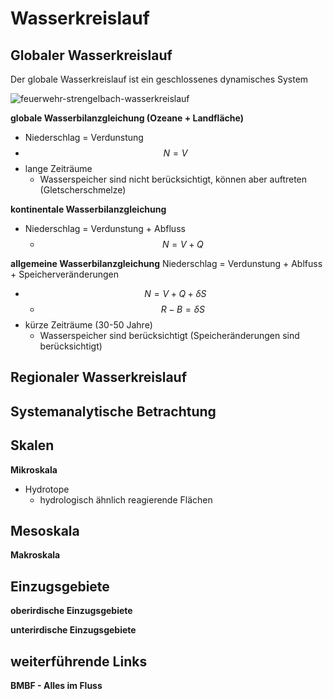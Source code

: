 # Wasserkreislauf

## Globaler Wasserkreislauf

Der globale Wasserkreislauf ist ein geschlossenes dynamisches System

![feuerwehr-strengelbach-wasserkreislauf](http://www.feuerwehr-strengelbach.ch/images/praevention/kinder_feuer/wasser/wasserkreislauf.jpg)

**globale Wasserbilanzgleichung (Ozeane + Landfläche)**
- Niederschlag = Verdunstung
- $$N = V$$
- lange Zeiträume
  - Wasserspeicher sind nicht berücksichtigt, können aber auftreten (Gletscherschmelze)

**kontinentale Wasserbilanzgleichung**
- Niederschlag = Verdunstung + Abfluss
  - $$N=V+Q$$

**allgemeine Wasserbilanzgleichung**
Niederschlag = Verdunstung + Ablfuss + Speicherveränderungen
- $$N = V + Q + \delta S$$
  - $$R - B = \delta S$$
- kürze Zeiträume (30-50 Jahre)
  - Wasserspeicher sind berücksichtigt (Speicheränderungen sind berücksichtigt)


## Regionaler Wasserkreislauf 


## Systemanalytische Betrachtung


## Skalen

**Mikroskala**
- Hydrotope
  - hydrologisch ähnlich reagierende Flächen

**Mesoskala**
- 

**Makroskala**


## Einzugsgebiete

**oberirdische Einzugsgebiete**

**unterirdische Einzugsgebiete**


## weiterführende Links

**BMBF - Alles im Fluss**
